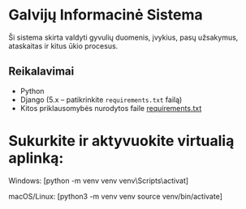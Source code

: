 # Galvijų Informacinė Sistema

Ši sistema skirta valdyti gyvulių duomenis, įvykius, pasų užsakymus, ataskaitas ir kitus ūkio procesus.

## Reikalavimai

- Python  
- Django (5.x – patikrinkite `requirements.txt` failą)  
- Kitos priklausomybės nurodytos faile [requirements.txt](requirements.txt)

# Sukurkite ir aktyvuokite virtualią aplinką:

Windows:
[python -m venv venv
venv\Scripts\activat]

macOS/Linux:
[python3 -m venv venv
source venv/bin/activate]

# 